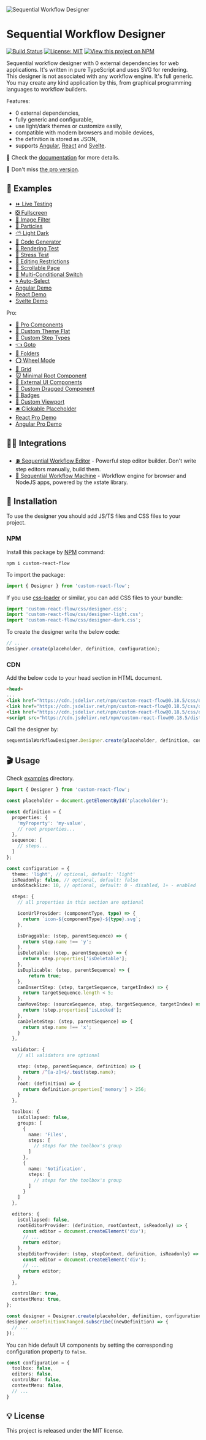 ![Sequential Workflow Designer](.github/cover.png)

# Sequential Workflow Designer

[![Build Status](https://img.shields.io/endpoint.svg?url=https%3A%2F%2Factions-badge.atrox.dev%2Fb4rtaz%2Fcustom-react-flow%2Fbadge%3Fref%3Dmain&style=flat-square)](https://actions-badge.atrox.dev/b4rtaz/custom-react-flow/goto?ref=main) [![License: MIT](https://img.shields.io/badge/license-MIT-green?style=flat-square)](/LICENSE) [![View this project on NPM](https://img.shields.io/npm/v/custom-react-flow.svg?style=flat-square)](https://npmjs.org/package/custom-react-flow)

Sequential workflow designer with 0 external dependencies for web applications. It's written in pure TypeScript and uses SVG for rendering. This designer is not associated with any workflow engine. It's full generic. You may create any kind application by this, from graphical programming languages to workflow builders.

Features:

* 0 external dependencies,
* fully generic and configurable,
* use light/dark themes or customize easily,
* compatible with modern browsers and mobile devices,
* the definition is stored as JSON,
* supports [Angular](./angular/designer/), [React](./react/) and [Svelte](./svelte/).

📝 Check the [documentation](https://nocode-js.com/docs/category/custom-react-flow) for more details.

🤩 Don't miss [the pro version](https://nocode-js.com/custom-react-flow-pro-pricing).

## 👀 Examples

* [⏩ Live Testing](https://nocode-js.github.io/custom-react-flow/examples/live-testing.html)
* [❎ Fullscreen](https://nocode-js.github.io/custom-react-flow/examples/fullscreen.html)
* [🌅 Image Filter](https://nocode-js.github.io/custom-react-flow/examples/image-filter.html)
* [🔴 Particles](https://nocode-js.github.io/custom-react-flow/examples/particles.html)
* [⛅ Light Dark](https://nocode-js.github.io/custom-react-flow/examples/light-dark.html)
* [🤖 Code Generator](https://nocode-js.github.io/custom-react-flow/examples/code-generator.html)
* [🌻 Rendering Test](https://nocode-js.github.io/custom-react-flow/examples/rendering-test.html)
* [🚄 Stress Test](https://nocode-js.github.io/custom-react-flow/examples/stress-test.html)
* [🚪 Editing Restrictions](https://nocode-js.github.io/custom-react-flow/examples/editing-restrictions.html)
* [📜 Scrollable Page](https://nocode-js.github.io/custom-react-flow/examples/scrollable-page.html)
* [🌵 Multi-Conditional Switch](https://nocode-js.github.io/custom-react-flow/examples/multi-conditional-switch.html)
* [🌀 Auto-Select](https://nocode-js.github.io/custom-react-flow/examples/auto-select.html)
* [Angular Demo](https://nocode-js.github.io/custom-react-flow/angular-app/)
* [React Demo](https://nocode-js.github.io/custom-react-flow/react-app/)
* [Svelte Demo](https://nocode-js.github.io/custom-react-flow/svelte-app/)

Pro:

* [🤩 Pro Components](https://nocode-js.com/examples/custom-react-flow-pro/webpack-pro-app/public/pro-components.html)
* [🍬 Custom Theme Flat](https://nocode-js.com/examples/custom-react-flow-pro/webpack-pro-app/public/custom-theme-flat.html)
* [🌹 Custom Step Types](https://nocode-js.com/examples/custom-react-flow-pro/webpack-pro-app/public/custom-step-types.html)
* [👈 Goto](https://nocode-js.com/examples/custom-react-flow-pro/webpack-pro-app/public/goto.html)
* [📁 Folders](https://nocode-js.com/examples/custom-react-flow-pro/webpack-pro-app/public/folders.html)
* [⭕ Wheel Mode](https://nocode-js.com/examples/custom-react-flow-pro/webpack-pro-app/public/wheel-mode.html)
* [💠 Grid](https://nocode-js.com/examples/custom-react-flow-pro/webpack-pro-app/public/grid.html)
* [🐭 Minimal Root Component](https://nocode-js.com/examples/custom-react-flow-pro/webpack-pro-app/public/minimal-root-component.html)
* [🦁 External UI Components](https://nocode-js.com/examples/custom-react-flow-pro/webpack-pro-app/public/external-ui-components.html)
* [👋 Custom Dragged Component](https://nocode-js.com/examples/custom-react-flow-pro/webpack-pro-app/public/custom-dragged-component.html)
* [🔰 Badges](https://nocode-js.com/examples/custom-react-flow-pro/webpack-pro-app/public/badges.html)
* [🎩 Custom Viewport](https://nocode-js.com/examples/custom-react-flow-pro/webpack-pro-app/public/custom-viewport.html)
* [🛎 Clickable Placeholder](https://nocode-js.com/examples/custom-react-flow-pro/webpack-pro-app/public/clickable-placeholder.html)
* [React Pro Demo](https://nocode-js.com/examples/custom-react-flow-pro/react-pro-app/build/index.html)
* [Angular Pro Demo](https://nocode-js.com/examples/custom-react-flow-pro/angular-pro-app/angular-app/index.html)

## 👩‍💻 Integrations

* [⛽ Sequential Workflow Editor](https://github.com/nocode-js/sequential-workflow-editor) - Powerful step editor builder. Don't write step editors manually, build them.
* [🚚 Sequential Workflow Machine](https://github.com/nocode-js/sequential-workflow-machine) - Workflow engine for browser and NodeJS apps, powered by the xstate library.

## 🚀 Installation

To use the designer you should add JS/TS files and CSS files to your project.

### NPM

Install this package by [NPM](https://www.npmjs.com/) command:

`npm i custom-react-flow`

To import the package:

```ts
import { Designer } from 'custom-react-flow';
```

If you use [css-loader](https://webpack.js.org/loaders/css-loader/) or similar, you can add CSS files to your bundle:

```ts
import 'custom-react-flow/css/designer.css';
import 'custom-react-flow/css/designer-light.css';
import 'custom-react-flow/css/designer-dark.css';
```

To create the designer write the below code:

```ts
// ...
Designer.create(placeholder, definition, configuration);
```

### CDN

Add the below code to your head section in HTML document.

```html
<head>
...
<link href="https://cdn.jsdelivr.net/npm/custom-react-flow@0.18.5/css/designer.css" rel="stylesheet">
<link href="https://cdn.jsdelivr.net/npm/custom-react-flow@0.18.5/css/designer-light.css" rel="stylesheet">
<link href="https://cdn.jsdelivr.net/npm/custom-react-flow@0.18.5/css/designer-dark.css" rel="stylesheet">
<script src="https://cdn.jsdelivr.net/npm/custom-react-flow@0.18.5/dist/index.umd.js"></script>
```

Call the designer by:

```js
sequentialWorkflowDesigner.Designer.create(placeholder, definition, configuration);
```

## 🎬 Usage

Check [examples](/examples) directory.

```ts
import { Designer } from 'custom-react-flow';

const placeholder = document.getElementById('placeholder');

const definition = {
  properties: {
    'myProperty': 'my-value',
    // root properties...
  },
  sequence: [
    // steps...
  ]
};

const configuration = {
  theme: 'light', // optional, default: 'light'
  isReadonly: false, // optional, default: false
  undoStackSize: 10, // optional, default: 0 - disabled, 1+ - enabled

  steps: {
    // all properties in this section are optional

    iconUrlProvider: (componentType, type) => {
      return `icon-${componentType}-${type}.svg`;
    },

    isDraggable: (step, parentSequence) => {
      return step.name !== 'y';
    },
    isDeletable: (step, parentSequence) => {
      return step.properties['isDeletable'];
    },
    isDuplicable: (step, parentSequence) => {
        return true;
    },
    canInsertStep: (step, targetSequence, targetIndex) => {
      return targetSequence.length < 5;
    },
    canMoveStep: (sourceSequence, step, targetSequence, targetIndex) => {
      return !step.properties['isLocked'];
    },
    canDeleteStep: (step, parentSequence) => {
      return step.name !== 'x';
    }
  },

  validator: {
    // all validators are optional

    step: (step, parentSequence, definition) => {
      return /^[a-z]+$/.test(step.name);
    },
    root: (definition) => {
      return definition.properties['memory'] > 256;
    }
  },

  toolbox: {
    isCollapsed: false,
    groups: [
      {
        name: 'Files',
        steps: [
          // steps for the toolbox's group
        ]
      },
      {
        name: 'Notification',
        steps: [
          // steps for the toolbox's group
        ]
      }
    ]
  },

  editors: {
    isCollapsed: false,
    rootEditorProvider: (definition, rootContext, isReadonly) => {
      const editor = document.createElement('div');
      // ...
      return editor;
    },
    stepEditorProvider: (step, stepContext, definition, isReadonly) => {
      const editor = document.createElement('div');
      // ...
      return editor;
    }
  },

  controlBar: true,
  contextMenu: true,
};

const designer = Designer.create(placeholder, definition, configuration);
designer.onDefinitionChanged.subscribe((newDefinition) => {
  // ...
});
```

You can hide default UI components by setting the corresponding configuration property to `false`.

```ts
const configuration = {
  toolbox: false,
  editors: false,
  controlBar: false,
  contextMenu: false,
  // ...
}
```

## 💡 License

This project is released under the MIT license.
